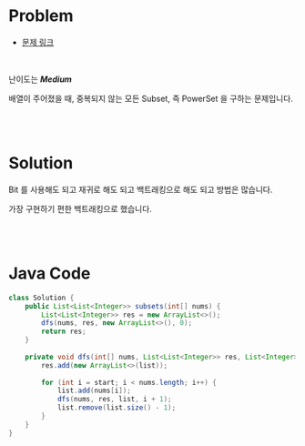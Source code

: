 # Problem

- [문제 링크](https://leetcode.com/problems/subsets/)

<br>

난이도는 **_Medium_**

배열이 주어졌을 때, 중복되지 않는 모든 Subset, 즉 PowerSet 을 구하는 문제입니다.

<br><br>

# Solution

Bit 를 사용해도 되고 재귀로 해도 되고 백트래킹으로 해도 되고 방법은 많습니다.

가장 구현하기 편한 백트래킹으로 했습니다.

<br><br>

# Java Code

```java
class Solution {
    public List<List<Integer>> subsets(int[] nums) {
        List<List<Integer>> res = new ArrayList<>();
        dfs(nums, res, new ArrayList<>(), 0);
        return res;
    }
    
    private void dfs(int[] nums, List<List<Integer>> res, List<Integer> list, int start) {
        res.add(new ArrayList<>(list));
        
        for (int i = start; i < nums.length; i++) {
            list.add(nums[i]);
            dfs(nums, res, list, i + 1);
            list.remove(list.size() - 1);
        }
    }
}
```
